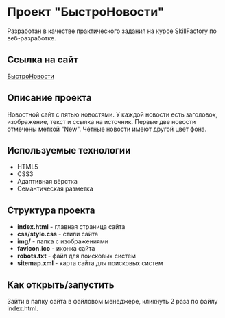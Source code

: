 # Проект "БыстроНовости"

Разработан в качестве практического задания на курсе SkillFactory по веб-разработке.

## Ссылка на сайт

[БыстроНовости](https://iginov.ru/tasks/task_5.11/)

## Описание проекта

Новостной сайт с пятью новостями. У каждой новости есть заголовок, изображение, текст и ссылка на источник.
Первые две новости отмечены меткой "New". Чётные новости имеют другой цвет фона.

## Используемые технологии

* HTML5
* CSS3
* Адаптивная вёрстка
* Семантическая разметка

## Структура проекта

- **index.html** - главная страница сайта
- **css/style.css** - стили сайта
- **img/** - папка с изображениями
- **favicon.ico** - иконка сайта
- **robots.txt** - файл для поисковых систем
- **sitemap.xml** - карта сайта для поисковых систем

## Как открыть/запустить

Зайти в папку сайта в файловом менеджере, кликнуть 2 раза по файлу index.html. 
